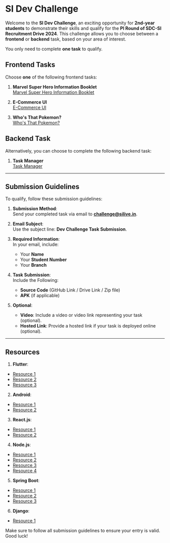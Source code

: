 # SI Dev Challenge

Welcome to the **SI Dev Challenge**, an exciting opportunity for **2nd-year students** to demonstrate their skills and qualify for the **PI Round of SDC-SI Recruitment Drive 2024**. This challenge allows you to choose between a **frontend** or **backend** task, based on your area of interest.

You only need to complete **one task** to qualify.

## Frontend Tasks

Choose **one** of the following frontend tasks:

1. **Marvel Super Hero Information Booklet**  
   [Marvel Super Hero Information Booklet](https://docs.google.com/document/d/1gBB0RfZidEI2d0ljJKD-9BZQ2RsH7dDSyG8OnPzcuHk/edit)  

2. **E-Commerce UI**  
   [E-Commerce UI](https://docs.google.com/document/d/1oLhXGTbjd-BvtYyf_l2ljf4gXxfrFQ2TXS8z5VdsnCE/edit)

3. **Who's That Pokemon?**  
   [Who's That Pokemon?](https://docs.google.com/document/d/1UXjYmdAWEQmBg6N2BTvjIZuijhBTmcHPDF1aKlOOcPU/edit)

## Backend Task

Alternatively, you can choose to complete the following backend task:

1. **Task Manager**  
   [Task Manager](https://docs.google.com/document/d/1lYy9VYdWiK2PAmdTJXLvF2yTSzJs0QU30TMbbobLPsk/edit)

---

## Submission Guidelines

To qualify, follow these submission guidelines:

1. **Submission Method**:  
   Send your completed task via email to **challenge@silive.in**.

2. **Email Subject**:  
   Use the subject line: **Dev Challenge Task Submission**.

3. **Required Information**:  
   In your email, include:
   - Your **Name**
   - Your **Student Number**
   - Your **Branch**

4. **Task Submission**:  
   Include the Following:
   - **Source Code** (GitHub Link / Drive Link / Zip file)
   - **APK** (if applicable)
5. **Optional**:
   - **Video**: Include a video or video link representing your task (optional).
   - **Hosted Link**: Provide a hosted link if your task is deployed online (optional).

---
## Resources 
1. **Flutter**:  
- [Resource 1](https://www.geeksforgeeks.org/flutter-tutorial/)
- [Resource 2](https://youtube.com/playlist?list=PL4cUxeGkcC9jLYyp2Aoh6hcWuxFDX6PBJ&si=hixSsY9EwSQ8V9zR)
- [Resource 3](https://flutter.dev/learn)

2. **Android**:  
- [Resource 1](https://developer.android.com/courses/android-basics-compose/course?gad_source=1&gclid=Cj0KCQjwlvW2BhDyARIsADnIe-JwZxUPJkILZUsKuT81yBGLDKVJ_BtXLccl8xSCcyVneRZT-VacO70aAni8EALw_wcB&gclsrc=aw.ds)
- [Resource 2](https://developer.android.com/courses/android-basics-compose/course?gad_source=1&gclid=Cj0KCQjwlvW2BhDyARIsADnIe-IjqlO1jEWCuKi7SEbJcSDmUc4gjcUS4aXuvRZ-Y_kXAuPK6sMK4fgaAu4WEALw_wcB&gclsrc=aw.ds)

3. **React.js**:  
- [Resource 1](https://medium.com/bootcamped/from-zero-to-hero-w-html-css-javascript-8d84eea72452)
- [Resource 2](https://medium.com/@dilarauluturhan/javascript-api-application-programming-interface-ffd4cbb730d8#:~:text=JavaScript%20APIs%20are%20a%20powerful,integrate%20them%20into%20different%20platforms)

4. **Node.js**:  
- [Resource 1](https://www.youtube.com/results?search_query=piyush+garg+nodejs)
- [Resource 2](https://mudacodes.medium.com/building-a-crud-api-with-node-js-a-step-by-step-guide-87f47b7deebb)
- [Resource 3](https://mudacodes.medium.com/building-a-crud-api-with-node-js-a-step-by-step-guide-87f47b7deebb)
- [Resource 4](https://dev.to/zagaris/build-a-restful-crud-api-with-node-js-2334)


5. **Spring Boot**:  
- [Resource 1](https://www.youtube.com/watch?v=5rNk7m_zlAg)
- [Resource 2](https://medium.com/@piyumisudusinghe/create-rest-api-using-spring-boot-hibernate-and-mysql-7554c08a9bcd)
- [Resource 3](https://medium.com/sysco-labs/spring-boot-crud-with-mongodb-postman-for-starters-54af4b934217)

6. **Django**:  
- [Resource 1](https://medium.com/@learncodeguide/how-to-create-a-rest-api-with-django-rest-framework-for-beginner-full-tutorial-9bf2f3f2b97e)


Make sure to follow all submission guidelines to ensure your entry is valid. Good luck!
